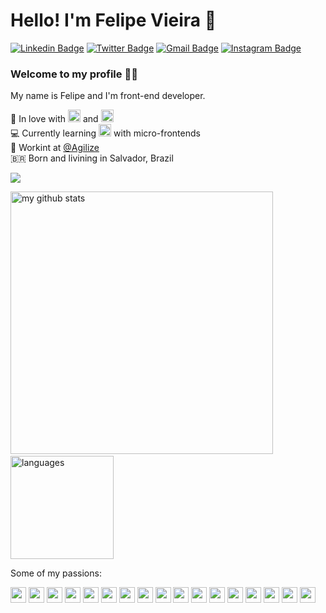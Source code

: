 # Hello! I'm Felipe Vieira 👋

[![Linkedin Badge](https://img.shields.io/badge/-LinkedIn-blue?style=flat-square&logo=Linkedin&logoColor=white&link=https://www.linkedin.com/in/felipe-vieira-a6983513a/)](https://www.linkedin.com/in/felipe-vieira-a6983513a/)
[![Twitter Badge](https://img.shields.io/badge/-Twitter-1ca0f1?style=flat-square&labelColor=1ca0f1&logo=twitter&logoColor=white&link=https://twitter.com/felipe_vlima)](https://twitter.com/felipe_vlima)
[![Gmail Badge](https://img.shields.io/badge/-Gmail-c14438?style=flat-square&logo=Gmail&logoColor=white&link=mailto:felipe.lima@agilize.com.br)](mailto:felipe.lima@agilize.com.br)
[![Instagram Badge](https://img.shields.io/badge/-Instagram-C13584?style=flat-square&labelColor=C13584&logo=instagram&logoColor=white&link=https://www.instagram.com/lipe_vlima/)](https://www.instagram.com/lipe_vlima/)

### Welcome to my profile :man_technologist:

My name is Felipe and I'm front-end developer.

 💙  In love with <img src="https://devicon.dev/devicon.git/icons/javascript/javascript-original.svg" width="20px" height="20px"/> and <img src="https://devicon.dev/devicon.git/icons/typescript/typescript-original.svg" width="20px" height="20px"/><br>
 💻  Currently learning <img src="https://devicon.dev/devicon.git/icons/react/react-original.svg" width="20px" height="20px"/> with micro-frontends<br>
 👾  Workint at [@Agilize](https://www.agilize.com.br)<br>
 🇧🇷  Born and livining in Salvador, Brazil <br>
 
<p align="start">
 <img src="https://github-profile-trophy.vercel.app/?username=felipevlima&column=7&theme=onedark"/>
</p>
<p align="start">
 <img src="https://github-readme-stats.vercel.app/api?username=felipevlima&show_icons=true&theme=tokyonight" alt="my github stats" width="420"/>&nbsp;<img src="https://github-readme-stats.vercel.app/api/top-langs/?username=felipevlima&layout=compact&theme=tokyonight" alt="languages" height="165">
</p>

Some of my passions:

<p align="start">
 <img src="https://devicon.dev/devicon.git/icons/ubuntu/ubuntu-plain.svg" width="25px" height="25px"/>
 <img src="https://devicon.dev/devicon.git/icons/javascript/javascript-original.svg" width="25px" height="25px"/>
 <img src="https://devicon.dev/devicon.git/icons/python/python-original.svg" width="25px" height="25px"/>
 <img src="https://devicon.dev/devicon.git/icons/nodejs/nodejs-original.svg" width="25px" height="25px"/>
 <img src="https://devicon.dev/devicon.git/icons/vuejs/vuejs-original.svg" width="25px" height="25px"/>
 <img src="https://devicon.dev/devicon.git/icons/react/react-original.svg" width="25px" height="25px"/>
 <img src="https://devicon.dev/devicon.git/icons/typescript/typescript-original.svg" width="25px" height="25px"/>
 <img src="https://devicon.dev/devicon.git/icons/github/github-original.svg" width="25px" height="25px"/>
 <img src="https://devicon.dev/devicon.git/icons/apple/apple-original.svg" width="25px" height="25px"/>
 <img src="https://devicon.dev/devicon.git/icons/docker/docker-original.svg" width="25px" height="25px"/>
 <img src="https://devicon.dev/devicon.git/icons/babel/babel-original.svg" width="25px" height="25px"/>
 <img src="https://devicon.dev/devicon.git/icons/html5/html5-original.svg" width="25px" height="25px"/>
 <img src="https://devicon.dev/devicon.git/icons/visualstudio/visualstudio-plain.svg" width="25px" height="25px"/>
 <img src="https://devicon.dev/devicon.git/icons/sequelize/sequelize-original.svg" width="25px" height="25px"/>
 <img src="https://devicon.dev/devicon.git/icons/webpack/webpack-plain.svg" width="25px" height="25px"/>
 <img src="https://devicon.dev/devicon.git/icons/yarn/yarn-original.svg" width="25px" height="25px"/>
 <img src="https://devicon.dev/devicon.git/icons/css3/css3-original.svg" width="25px" height="25px"/>
</p>
